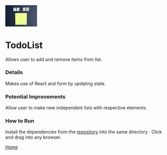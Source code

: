 <img src="todo.jpg" width="100" />

# TodoList
Allows user to add and remove items from list.
### Details
Makes use of React and form by updating state.
### Potential Improvements
Allow user to make new independent lists with respective elements.
### How to Run
Install the dependencies from the [repository](https://github.com/TaylorCharlesHall/TodoList/) into the same directory . Click and drag into any browser.

[Home](https://taylorcharleshall.github.io)
